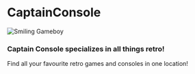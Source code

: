# CaptainConsole
![Smiling Gameboy](https://github.com/Logi19/CaptainConsole/static/media/smiling-gameboy.png "Captain Console")
### Captain Console specializes in all things retro!
Find all your favourite retro games and consoles in one location!

